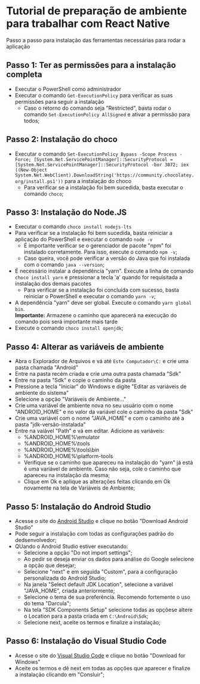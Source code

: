 # Tutorial de preparação de ambiente para trabalhar com React Native
Passo a passo para instalação das ferramentas necessárias para rodar a aplicação<br>
## Passo 1: Ter as permissões para a instalação completa
- Executar o PowerShell como administrador
- Executar o comando `Get-ExecutionPolicy` para verificar as suas permissões para seguir a instalação
    - Caso o retorno do comando seja "Restricted", basta rodar o comando `Set-ExecutionPolicy AllSigned` e ativar a permissão para todos;
## Passo 2: Instalação do choco
- Executar o comando `Set-ExecutionPolicy Bypass -Scope Process -Force; [System.Net.ServicePointManager]::SecurityProtocol = [System.Net.ServicePointManager]::SecurityProtocol -bor 3072; iex ((New-Object System.Net.WebClient).DownloadString('https://community.chocolatey.org/install.ps1'))` para a instalação do choco
    - Para verificar se a instalação foi bem sucedida, basta executar o comando `choco`;
## Passo 3: Instalação do Node.JS
- Executar o comando `choco install nodejs-lts`
- Para verificar se a instalação foi bem sucedida, basta reiniciar a aplicação do PowerShell e executar o comando `node -v`
    - É importante verificar se o gerenciador de pacote "npm" foi instalado corretamente. Para isso, execute o comando `npm -v`;
    - Caso queira, você pode verificar a versão do Java que foi instalada com o comando `java --version`;
- É necessário instalar a dependência "yarn". Execute a linha de comando `choco install yarn` e pressionar a tecla 'a' quando for requisitada a instalação dos demais pacotes
    - Para verificar se a instalação foi concluída com sucesso, basta reiniciar o PowerShell e executar o comando `yarn -v`;
- A dependência "yarn" deve ser global. Execute o comando `yarn global bin`. <br>
**Importante:** Armazene o caminho que aparecerá na execução do comando pois será importante mais tarde
- Execute o comando `choco install openjdk`;
## Passo 4: Alterar as variáveis de ambiente
- Abra o Explorador de Arquivos e vá até `Este Computador\C:` e crie uma pasta chamada "Android"
- Entre na pasta recém criada e crie uma outra pasta chamada "Sdk"
- Entre na pasta "Sdk" e copie o caminho da pasta
- Pressione a tecla "Iniciar" do Windows e digite "Editar as variáveis de ambiente do sistema"
- Selecione a opção "Variáveis de Ambiente..."
- Crie uma variável de ambiente nova no seu usuário com o nome "ANDROID_HOME" e no valor da variável cole o caminho da pasta "Sdk"
- Crie uma variável com o nome "JAVA_HOME" e com o caminho até a pasta "jdk-versão-instalada"
- Entre na vaiável "Path" e vá em editar. Adicione as variáveis:
    - %ANDROID_HOME%\emulator
    - %ANDROID_HOME%\tools
    - %ANDROID_HOME%\tools\bin
    - %ANDROID_HOME%\platform-tools
    - Verifique se o caminho que apareceu na instalação do "yarn" já está é uma variável de ambiente. Caso não seja, cole o caminho que apareceu na instalação da mesma;
    - Clique em Ok e aplique as alterações feitas clicando em Ok novamente na tela de Variáveis de Ambiente;
## Passo 5: Instalação do Android Studio
- Acesse o site do [Android Studio](https://developer.android.com/studio) e clique no botão "Download Android Studio"
- Pode seguir a instalação com todas as configurações padrão do dedsenvolvedor;
- QUando o Android Studio estiver executando:
    - Selecione a opção "Do not import settings";
    - Ao pedir se deseja enviar os dados para análise do Google selecione a opção que desejar;
    - Selecione "next" e em seguida "Custom", para a configuração personalizada do Android Studio;
    - Na janela "Select default JDK Location", selecione a variável "JAVA_HOME", criada anteriormente;
    - Selecione o tema de sua preferência. Recomendo fortemente o uso do tema "Darcula";
    - Na tela "SDK Components Setup" selecione todas as opçõese altere o Location para a pasta criada em `C:\Android\Sdk`;
    - Selecione next, aceite os termos e finalize a instalação;
## Passo 6: Instalação do Visual Studio Code
- Acesse o site do [Visual Studio Code](https://code.visualstudio.com) e clique no botão "Download for Windows"
- Aceite os termos e dê next em todas as opções que aparecer e finalize a instalação clicando em "Consluir";
